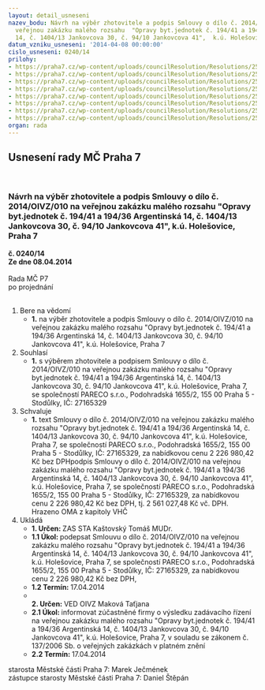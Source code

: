 ```yaml
---
layout: detail_usneseni
nazev_bodu: Návrh na výběr zhotovitele a podpis Smlouvy o dílo č. 2014/OIVZ/010 na
  veřejnou zakázku malého rozsahu  "Opravy byt.jednotek č. 194/41 a 194/36 Argentinská
  14, č. 1404/13 Jankovcova 30, č. 94/10 Jankovcova 41",  k.ú. Holešovice, Praha 7
datum_vzniku_usneseni: '2014-04-08 00:00:00'
cislo_usneseni: 0240/14
prilohy:
- https://praha7.cz/wp-content/uploads/councilResolution/Resolutions/25141/17-14-2._smlouva_o_d%c3%adlo_-_op.doc
- https://praha7.cz/wp-content/uploads/councilResolution/Resolutions/25141/17-14-8._harmonogram_argentinsk%c3%a1_194.41.pdf
- https://praha7.cz/wp-content/uploads/councilResolution/Resolutions/25141/17-14-9._harmonogram_argentinsk%c3%a1_194.36.pdf
- https://praha7.cz/wp-content/uploads/councilResolution/Resolutions/25141/17-14-10._harmonogram_jankovcova_1404.13.pdf
- https://praha7.cz/wp-content/uploads/councilResolution/Resolutions/25141/17-14-11._harmonogram_jankovcova_94.10.pdf
- https://praha7.cz/wp-content/uploads/councilResolution/Resolutions/25141/17-14-12._v%c3%bdzva_zak%c3%a1zky.doc
- https://praha7.cz/wp-content/uploads/councilResolution/Resolutions/25141/17-14-13._pln%c3%a1_moc.doc
- https://praha7.cz/wp-content/uploads/councilResolution/Resolutions/25141/17-14-15._v%c3%bdpis_z_or_ze_dne_26.3.2014.pdf
organ: rada
---
```

<div id="ucUsn_pList" class="usn">
	<span><h2>Usnesení rady MČ Praha 7 </h2>
<br></span><div class="standBody">
<span><h3>Návrh na výběr zhotovitele a podpis Smlouvy o dílo č. 2014/OIVZ/010 na veřejnou zakázku malého rozsahu  "Opravy byt.jednotek č. 194/41 a 194/36 Argentinská 14, č. 1404/13 Jankovcova 30, č. 94/10 Jankovcova 41",  k.ú. Holešovice, Praha 7</h3></span><div class="center">
		<strong>č. 0240/14</strong><br>
	</div>
<div class="center">
		<strong>Ze dne 08.04.2014</strong><br><br>
	</div>Rada MČ P7<br> po projednání<br><br><ol>
<li>Bere na vědomí<ul><li>
<strong>1.</strong> na výběr zhotovitele a podpis Smlouvy o dílo č. 2014/OIVZ/010 na veřejnou zakázku malého rozsahu  "Opravy byt.jednotek č. 194/41 a 194/36 Argentinská 14, č. 1404/13 Jankovcova 30, č. 94/10 Jankovcova 41",  k.ú. Holešovice, Praha 7</li></ul>
</li>
<li>Souhlasí<ul><li>
<strong>1.</strong> s výběrem zhotovitele  a podpisem Smlouvy o dílo č. 2014/OIVZ/010 na veřejnou zakázku malého rozsahu  "Opravy byt.jednotek č. 194/41 a 194/36 Argentinská 14, č. 1404/13 Jankovcova 30, č. 94/10 Jankovcova 41",  k.ú. Holešovice, Praha 7, se společností  PARECO s.r.o., Podohradská 1655/2, 155 00 Praha 5 - Stodůlky, IČ: 27165329</li></ul>
</li>
<li>Schvaluje<ul><li>
<strong>1.</strong> text  Smlouvy o dílo č. 2014/OIVZ/010 na veřejnou zakázku malého rozsahu  "Opravy byt.jednotek č. 194/41 a 194/36 Argentinská 14, č. 1404/13 Jankovcova 30, č. 94/10 Jankovcova 41",  k.ú. Holešovice, Praha 7, se společností  PARECO s.r.o., Podohradská 1655/2, 155 00 Praha 5 - Stodůlky, IČ: 27165329, za nabídkovou cenu 2 226 980,42 Kč bez DPHpodpis Smlouvy o dílo č. 2014/OIVZ/010 na veřejnou zakázku malého rozsahu  "Opravy byt.jednotek č. 194/41 a 194/36 Argentinská 14, č. 1404/13 Jankovcova 30, č. 94/10 Jankovcova 41",  k.ú. Holešovice, Praha 7, se společností  PARECO s.r.o., Podohradská 1655/2, 155 00 Praha 5 - Stodůlky, IČ: 27165329, za nabídkovou cenu 2 226 980,42 Kč bez DPH, tj. 2 561 027,48 Kč vč. DPH. Hrazeno OMA z kapitoly VHČ </li></ul>
</li>
<li>Ukládá<ul>
<li>
<strong>1. Určen: </strong>ZAS STA Kaštovský Tomáš MUDr.</li>
<li>
<strong>1.1 Úkol: </strong>podepsat Smlouvu o dílo č. 2014/OIVZ/010 na veřejnou zakázku malého rozsahu  "Opravy byt.jednotek č. 194/41 a 194/36 Argentinská 14, č. 1404/13 Jankovcova 30, č. 94/10 Jankovcova 41",  k.ú. Holešovice, Praha 7, se společností  PARECO s.r.o., Podohradská 1655/2, 155 00 Praha 5 - Stodůlky, IČ: 27165329, za nabídkovou cenu 2 226 980,42 Kč bez DPH,</li>
<li>
<strong>1.2 Termín: </strong>17.04.2014</li>
<li>
<strong><br>2. Určen: </strong>VED OIVZ Maková Taťjana</li>
<li>
<strong>2.1 Úkol: </strong>informovat zúčastněné firmy o výsledku zadávacího řízení na veřejnou zakázku  malého rozsahu "Opravy byt.jednotek č. 194/41 a 194/36 Argentinská 14, č. 1404/13 Jankovcova 30, č. 94/10 Jankovcova 41",  k.ú. Holešovice, Praha 7, v souladu  se zákonem č. 137/2006 Sb. o veřejných zakázkách v platném znění</li>
<li>
<strong>2.2 Termín: </strong>17.04.2014</li>
</ul>
</li>
</ol>starosta Městské části Praha 7: Marek Ječmének<br>zástupce starosty Městské části Praha 7: Daniel Štěpán 
</div>
</div>